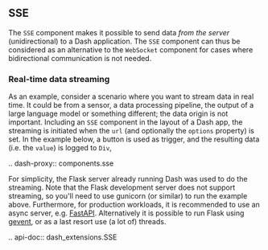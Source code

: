 ## SSE

The `SSE` component makes it possible to send data _from the server_ (unidirectional) to a Dash application. The `SSE` component can thus be considered as an alternative to the `WebSocket` component for cases where bidirectional communication is not needed.

### Real-time data streaming

As an example, consider a scenario where you want to stream data in real time. It could be from a sensor, a data processing pipeline, the output of a large language model or something different; the data origin is not important. Including an `SSE` component in the layout of a Dash app, the streaming is initiated when the `url` (and optionally the `options` property) is set. In the example below, a button is used as trigger, and the resulting data (i.e. the `value`) is logged to `Div`,

.. dash-proxy:: components.sse

For simplicity, the Flask server already running Dash was used to do the streaming. Note that the Flask development server does not support streaming, so you'll need to use gunicorn (or similar) to run the example above. Furthermore, for production workloads, it is recommended to use an async server, e.g. [FastAPI](https://fastapi.tiangolo.com/). Alternatively it is possible to run Flask using [gevent](https://flask.palletsprojects.com/en/stable/deploying/gevent/), or as a last resort use (a lot of) threads.

.. api-doc:: dash_extensions.SSE
